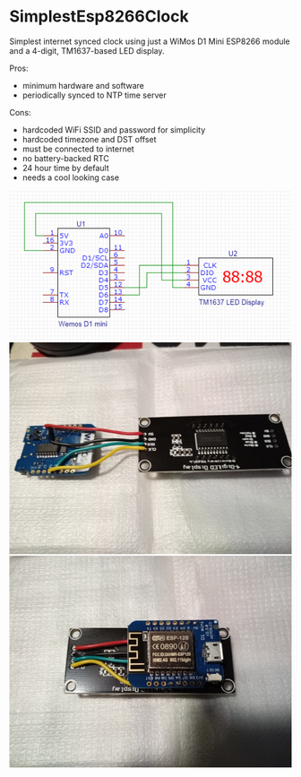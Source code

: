 # SimplestEsp8266Clock

Simplest internet synced clock using just a WiMos D1 Mini ESP8266 module and a 4-digit, TM1637-based LED display.

Pros:
- minimum hardware and software
- periodically synced to NTP time server

Cons:
- hardcoded WiFi SSID and password for simplicity
- hardcoded timezone and DST offset
- must be connected to internet
- no battery-backed RTC
- 24 hour time by default
- needs a cool looking case

![alt text](https://github.com/danagould/ESP8266_Projects/blob/master/SimplestEsp8266Clock/SimplestEsp8266Clock-circuit.png "SimplestEsp8266Clock Circuit")
![alt text](https://github.com/danagould/ESP8266_Projects/blob/master/SimplestEsp8266Clock/SimplestEsp8266Clock-wired.jpg "SimplestEsp8266Clock Circuit")
![alt text](https://github.com/danagould/ESP8266_Projects/blob/master/SimplestEsp8266Clock/SimplestEsp8266Clock-folded.jpg "SimplestEsp8266Clock Circuit")

